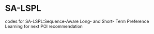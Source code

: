 # SA-LSPL
codes for SA-LSPL:Sequence-Aware Long- and Short- Term Preference Learning for next POI recommendation
